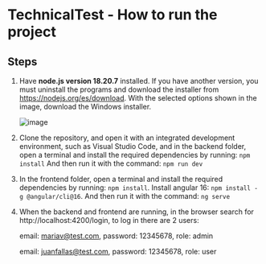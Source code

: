# TechnicalTest - How to run the project

## Steps

1. Have **node.js version 18.20.7** installed. If you have another version, you must uninstall the programs and download the installer from https://nodejs.org/es/download. With the selected options shown in the image, download the Windows installer.
   
   ![image](https://github.com/user-attachments/assets/0ec6005c-74b1-4e29-80b1-b2829b0c3da0)

2. Clone the repository, and open it with an integrated development environment, such as Visual Studio Code, and in the backend folder, open a terminal and install the required dependencies by running:
   `npm install` And then run it with the command:
   `npm run dev`

3. In the frontend folder, open a terminal and install the required dependencies by running:
   `npm install`. Install angular 16:
  `npm install -g @angular/cli@16`. And then run it with the command:
   `ng serve`

5. When the backend and frontend are running, in the browser search for http://localhost:4200/login, to log in there are 2 users:
   
   email: mariav@test.com, password: 12345678, role: admin

   email: juanfallas@test.com, password: 12345678, role: user

